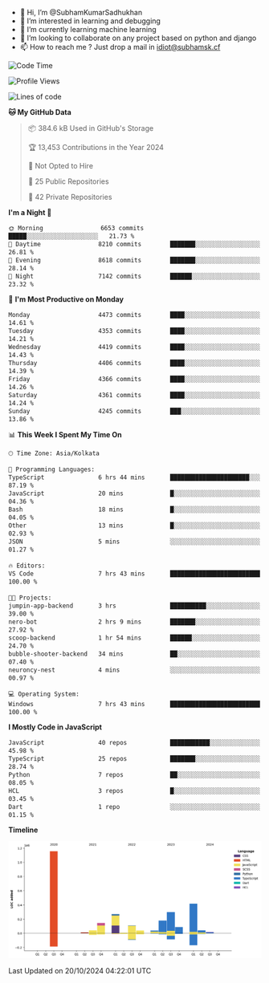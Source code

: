 - 👋 Hi, I’m @SubhamKumarSadhukhan
- 👀 I’m interested in learning and debugging
- 🌱 I’m currently learning machine learning
- 💞️ I’m looking to collaborate on any project based on python and django
- 📫 How to reach me ?
      Just drop a mail in idiot@subhamsk.cf

<!---
SubhamKumarSadhukhan/SubhamKumarSadhukhan is a ✨ special ✨ repository because its `README.md` (this file) appears on your GitHub profile.
You can click the Preview link to take a look at your changes.
--->


<!--START_SECTION:waka-->
![Code Time](http://img.shields.io/badge/Code%20Time-2%2C562%20hrs%2057%20mins-blue)

![Profile Views](http://img.shields.io/badge/Profile%20Views-0-blue)

![Lines of code](https://img.shields.io/badge/From%20Hello%20World%20I%27ve%20Written-2.8%20million%20lines%20of%20code-blue)

**🐱 My GitHub Data** 

> 📦 384.6 kB Used in GitHub's Storage 
 > 
> 🏆 13,453 Contributions in the Year 2024
 > 
> 🚫 Not Opted to Hire
 > 
> 📜 25 Public Repositories 
 > 
> 🔑 42 Private Repositories 
 > 
**I'm a Night 🦉** 

```text
🌞 Morning                6653 commits        █████░░░░░░░░░░░░░░░░░░░░   21.73 % 
🌆 Daytime                8210 commits        ███████░░░░░░░░░░░░░░░░░░   26.81 % 
🌃 Evening                8618 commits        ███████░░░░░░░░░░░░░░░░░░   28.14 % 
🌙 Night                  7142 commits        ██████░░░░░░░░░░░░░░░░░░░   23.32 % 
```
📅 **I'm Most Productive on Monday** 

```text
Monday                   4473 commits        ████░░░░░░░░░░░░░░░░░░░░░   14.61 % 
Tuesday                  4353 commits        ████░░░░░░░░░░░░░░░░░░░░░   14.21 % 
Wednesday                4419 commits        ████░░░░░░░░░░░░░░░░░░░░░   14.43 % 
Thursday                 4406 commits        ████░░░░░░░░░░░░░░░░░░░░░   14.39 % 
Friday                   4366 commits        ████░░░░░░░░░░░░░░░░░░░░░   14.26 % 
Saturday                 4361 commits        ████░░░░░░░░░░░░░░░░░░░░░   14.24 % 
Sunday                   4245 commits        ███░░░░░░░░░░░░░░░░░░░░░░   13.86 % 
```


📊 **This Week I Spent My Time On** 

```text
🕑︎ Time Zone: Asia/Kolkata

💬 Programming Languages: 
TypeScript               6 hrs 44 mins       ██████████████████████░░░   87.19 % 
JavaScript               20 mins             █░░░░░░░░░░░░░░░░░░░░░░░░   04.36 % 
Bash                     18 mins             █░░░░░░░░░░░░░░░░░░░░░░░░   04.05 % 
Other                    13 mins             █░░░░░░░░░░░░░░░░░░░░░░░░   02.93 % 
JSON                     5 mins              ░░░░░░░░░░░░░░░░░░░░░░░░░   01.27 % 

🔥 Editors: 
VS Code                  7 hrs 43 mins       █████████████████████████   100.00 % 

🐱‍💻 Projects: 
jumpin-app-backend       3 hrs               ██████████░░░░░░░░░░░░░░░   39.00 % 
nero-bot                 2 hrs 9 mins        ███████░░░░░░░░░░░░░░░░░░   27.92 % 
scoop-backend            1 hr 54 mins        ██████░░░░░░░░░░░░░░░░░░░   24.70 % 
bubble-shooter-backend   34 mins             ██░░░░░░░░░░░░░░░░░░░░░░░   07.40 % 
neuroncy-nest            4 mins              ░░░░░░░░░░░░░░░░░░░░░░░░░   00.97 % 

💻 Operating System: 
Windows                  7 hrs 43 mins       █████████████████████████   100.00 % 
```

**I Mostly Code in JavaScript** 

```text
JavaScript               40 repos            ███████████░░░░░░░░░░░░░░   45.98 % 
TypeScript               25 repos            ███████░░░░░░░░░░░░░░░░░░   28.74 % 
Python                   7 repos             ██░░░░░░░░░░░░░░░░░░░░░░░   08.05 % 
HCL                      3 repos             █░░░░░░░░░░░░░░░░░░░░░░░░   03.45 % 
Dart                     1 repo              ░░░░░░░░░░░░░░░░░░░░░░░░░   01.15 % 
```



**Timeline**

![Lines of Code chart](https://raw.githubusercontent.com/SubhamKumarSadhukhan/SubhamKumarSadhukhan/main/assets/bar_graph.png)


 Last Updated on 20/10/2024 04:22:01 UTC
<!--END_SECTION:waka-->
